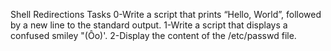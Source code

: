 Shell Redirections Tasks
0-Write a script that prints “Hello, World”, followed by a new line to the standard output.
1-Write a script that displays a confused smiley "(Ôo)'.
2-Display the content of the /etc/passwd file.
